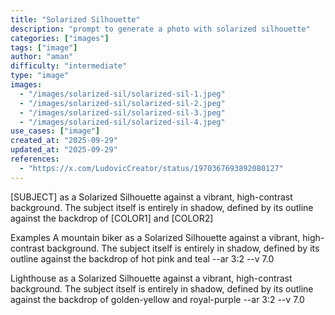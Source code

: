 ```yaml
---
title: "Solarized Silhouette"
description: "prompt to generate a photo with solarized silhouette"
categories: ["images"]
tags: ["image"]
author: "aman"
difficulty: "intermediate"
type: "image"
images: 
  - "/images/solarized-sil/solarized-sil-1.jpeg"
  - "/images/solarized-sil/solarized-sil-2.jpeg"
  - "/images/solarized-sil/solarized-sil-3.jpeg"
  - "/images/solarized-sil/solarized-sil-4.jpeg"
use_cases: ["image"]
created_at: "2025-09-29"
updated_at: "2025-09-29"
references: 
  - "https://x.com/LudovicCreator/status/1970367693892080127"
---
```


[SUBJECT] as a Solarized Silhouette against a vibrant, high-contrast background. The subject itself is entirely in shadow, defined by its outline against the backdrop of [COLOR1] and [COLOR2]

Examples
A mountain biker as a Solarized Silhouette against a vibrant, high-contrast background. The subject itself is entirely in shadow, defined by its outline against the backdrop of hot pink and teal --ar 3:2 --v 7.0

Lighthouse as a Solarized Silhouette against a vibrant, high-contrast background. The subject itself is entirely in shadow, defined by its outline against the backdrop of golden-yellow and royal-purple --ar 3:2 --v 7.0 